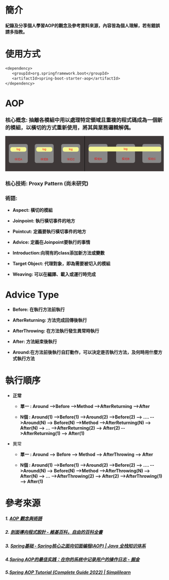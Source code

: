 # 簡介

#### 紀錄及分享個人學習AOP的觀念及參考資料來源，內容皆為個人理解，若有錯誤請多指教。

# 使用方式

```
<dependency>
   <groupId>org.springframework.boot</groupId>
   <artifactId>spring-boot-starter-aop</artifactId>
</dependency>
```

# AOP

### 核心概念: 抽離各模組中用以處理特定領域且重複的程式碼成為一個新的模組，以橫切的方式重新使用，將其與業務邏輯解偶。

![spring-framework-aop-4.png](./image/aop1.png)

### 核心技術: Proxy Pattern (尚未研究)

### 術語:

- **Aspect: 橫切的模組**

- **Joinpoint: 執行橫切事件的地方**

- **Pointcut: 定義要執行橫切事件的地方**

- **Advice: 定義在Joinpoint要執行的事情**

- **Introduction:向現有的class添加新方法或變數**

- **Target Object: 代理對象，即為需要被切入的模組**

- **Weaving: 可以在編譯、載入或運行時完成**

# Advice Type

- **Before: 在執行方法前執行**

- **AfterReturning: 方法完成回傳後執行**

- **AfterThrowing: 在方法執行發生異常時執行**

- **After: 方法結束後執行**

- **Around:在方法前後執行自訂動作，可以決定是否執行方法，及何時用什麼方式執行方法**

# 執行順序

- **正常**
  
  * **單一 : Around -->Before -->Method -->AfterReturning -->After**
  
  * **N個 : Around(1) -->Before(1) -->Around(2) -->Before(2) --> .... -->Around(N) --> Before(N) -->Method -->AfterReturning(N) --> After(N) --> ... -->AfterReturning(2) --> After(2) -->AfterReturning(1) --> After(1)**

- 異常
  
  * **單一 : Around --> Before --> Method --> AfterThrowing --> After**
  
  * **N個 : Around(1) -->Before(1) -->Around(2) -->Before(2) --> .... -->Around(N) --> Before(N) -->Method -->AfterThrowing(N) --> After(N) --> ... -->AfterThrowing(2) --> After(2) -->AfterThrowing(1) --> After(1)**

# 參考來源

##### 1. [AOP 觀念與術語](https://openhome.cc/Gossip/SpringGossip/AOPConcept.html)

##### 2. [剖面導向程式設計 - 維基百科，自由的百科全書](https://zh.wikipedia.org/zh-tw/%E9%9D%A2%E5%90%91%E5%88%87%E9%9D%A2%E7%9A%84%E7%A8%8B%E5%BA%8F%E8%AE%BE%E8%AE%A1)

##### 3. [Spring基础 - Spring核心之面向切面编程(AOP) | Java 全栈知识体系](https://pdai.tech/md/spring/spring-x-framework-aop.html)

##### 4.[Spring AOP的最佳实践：在你的系统中记录用户的操作日志 - 掘金](https://juejin.cn/post/7062730341743591432)

##### 5.[Spring AOP Tutorial (Complete Guide 2022) | Simplilearn](https://www.simplilearn.com/tutorials/spring-tutorial/spring-aop-aspect-oriented-programming)
